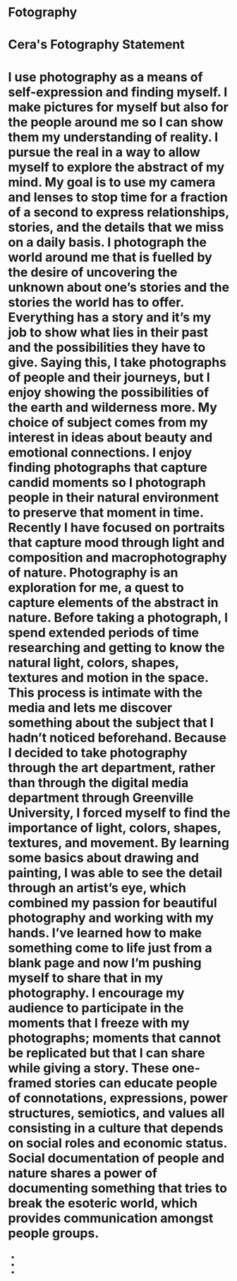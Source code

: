 # Fotography
<!DOCTYPE html>
<html>
  <head><title>Cera's Fotography</title></head>
  <div>
  <body>
  <p><h1>Cera's Fotography Statement<h1></p>
      <p>I use photography as a means of self-expression and finding myself. I make pictures for myself but also for the people around me so I can show them my understanding of reality. I pursue the real in a way to allow myself to explore the abstract of my mind. My goal is to use my camera and lenses to stop time for a fraction of a second to express relationships, stories, and the details that we miss on a daily basis.
	I photograph the world around me that is fuelled by the desire of uncovering the unknown about one’s stories and the stories the world has to offer. Everything has a story and it’s my job to show what lies in their past and the possibilities they have to give. Saying this, I take photographs of people and their journeys, but I enjoy showing the possibilities of the earth and wilderness more.
	My choice of subject comes from my interest in ideas about beauty and emotional connections. I enjoy finding photographs that capture candid moments so I photograph people in their natural environment to preserve that moment in time. Recently I have focused on portraits that capture mood through light and composition and macrophotography of nature.
Photography is an exploration for me, a quest to capture elements of the abstract in nature. 	Before taking a photograph, I spend extended periods of time researching and getting to know the natural light, colors, shapes, textures and motion in the space. This process is intimate with the media and lets me discover something about the subject that I hadn’t noticed beforehand. Because I decided to take photography through the art department, rather than through the digital media department through Greenville University, I forced myself to find the importance of light, colors, shapes, textures, and movement. By learning some basics about drawing and painting, I was able to see the detail through an artist’s eye, which combined my passion for beautiful photography and working with my hands. I’ve learned how to make something come to life just from a blank page and now I’m pushing myself to share that in my photography.
	I encourage my audience to participate in the moments that I freeze with my photographs; moments that cannot be replicated but that I can share while giving a story. These one-framed stories can educate people of connotations, expressions, power structures, semiotics, and values all consisting in a culture that depends on social roles and economic status. Social documentation of people and nature shares a power of documenting something that tries to break the esoteric world, which provides communication amongst people groups.</p></div>
  </body>
  <div>
  <ul>
    <li><a href=https://my.carbonmade.com/portfolio></li>
    <li><a href=https://wordpress.com/view/fotographcera.wordpress.com></li>
    <li><a href=https://www.instagram.com/ceradouglasfoto/></li></ul>
</html>
